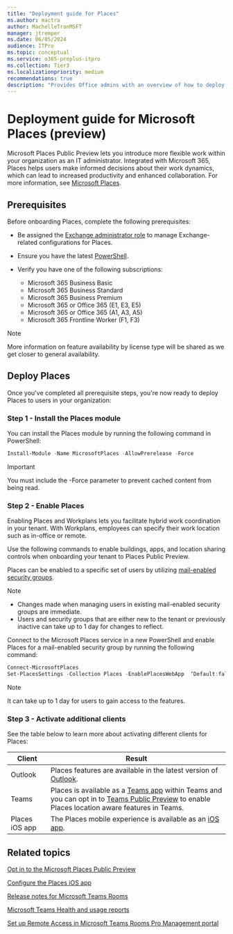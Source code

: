 ```yaml
---
title: "Deployment guide for Places"
ms.author: mactra
author: MachelleTranMSFT
manager: jtremper
ms.date: 06/05/2024
audience: ITPro
ms.topic: conceptual
ms.service: o365-proplus-itpro
ms.collection: Tier3
ms.localizationpriority: medium
recommendations: true
description: "Provides Office admins with an overview of how to deploy Microsoft Places to users in their organization."
---
```


# Deployment guide for Microsoft Places (preview)

Microsoft Places Public Preview lets you introduce more flexible work within your organization as an IT administrator. Integrated with Microsoft 365, Places helps users make informed decisions about their work dynamics, which can lead to increased productivity and enhanced collaboration. For more information, see [Microsoft Places](https://www.microsoft.com/microsoft-places).

## Prerequisites

Before onboarding Places, complete the following prerequisites:

- Be assigned the [Exchange administrator role](/microsoft-365/admin/add-users/about-exchange-online-admin-role) to manage Exchange-related configurations for Places.
- Ensure you have the latest [PowerShell](/powershell/scripting/install/installing-powershell-on-windows?view=powershell-7.4&preserve-view=true).
- Verify you have one of the following subscriptions:

  - Microsoft 365 Business Basic
  - Microsoft 365 Business Standard
  - Microsoft 365 Business Premium
  - Microsoft 365 or Office 365 (E1, E3, E5)
  - Microsoft 365 or Office 365 (A1, A3, A5)
  - Microsoft 365 Frontline Worker (F1, F3)

> [!NOTE]
> More information on feature availability by license type will be shared as we get closer to general availability.

## Deploy Places

Once you've completed all prerequisite steps, you're now ready to deploy Places to users in your organization:

### Step 1 - Install the Places module

You can install the Places module by running the following command in PowerShell:

```powershell
Install-Module -Name MicrosoftPlaces -AllowPrerelease -Force
```

> [!IMPORTANT]
> You must include the -Force parameter to prevent cached content from being read.

### Step 2 - Enable Places

Enabling Places and Workplans lets you facilitate hybrid work coordination in your tenant. With Workplans, employees can specify their work location such as in-office or remote.

Use the following commands to enable buildings, apps, and location sharing controls when onboarding your tenant to Places Public Preview.

Places can be enabled to a specific set of users by utilizing [mail-enabled security groups](/exchange/recipients-in-exchange-online/manage-mail-enabled-security-groups).

> [!NOTE]
>
> - Changes made when managing users in existing mail-enabled security groups are immediate.
> - Users and security groups that are either new to the tenant or previously inactive can take up to 1 day for changes to reflect.

Connect to the Microsoft Places service in a new PowerShell and enable Places for a mail-enabled security group by running the following command:

```powershell
Connect-MicrosoftPlaces 
Set-PlacesSettings -Collection Places -EnablePlacesWebApp  ‘Default:false,OID:<OID of Mail-enabled Security Group>@<Tenant ID>:true’
```

> [!NOTE]
> It can take up to 1 day for users to gain access to the features.

### Step 3 - Activate additional clients

See the table below to learn more about activating different clients for Places:

|Client|Result|
|----|----|
|Outlook|Places features are available in the latest version of [Outlook](/exchange/clients-and-mobile-in-exchange-online/outlook-on-the-web/enable-disable-employee-access-new-outlook#enable-or-disable-the-outlook-desktop-new-outlook-toggle).|
|Teams|Places is available as a [Teams app](/microsoftteams/apps-in-teams) within Teams and you can opt in to [Teams Public Preview](/microsoftteams/public-preview-doc-updates?tabs=new-teams-client) to enable Places location aware features in Teams.|
|Places iOS app| The Places mobile experience is available as an [iOS app](/DeployOffice/places/configure-the-ios-app.md).|

## Related topics

[Opt in to the Microsoft Places Public Preview](/deployoffice/places/opt-in-places-preview)

[Configure the Places iOS app](/deployoffice/places/configure-the-ios-app)

[Release notes for Microsoft Teams Rooms](/microsoftteams/rooms/rooms-release-note)

[Microsoft Teams Health and usage reports](/microsoftteams/rooms/health-and-usage-reports)

[Set up Remote Access in Microsoft Teams Rooms Pro Management portal](/microsoftteams/rooms/remotely-access-teams-rooms)
